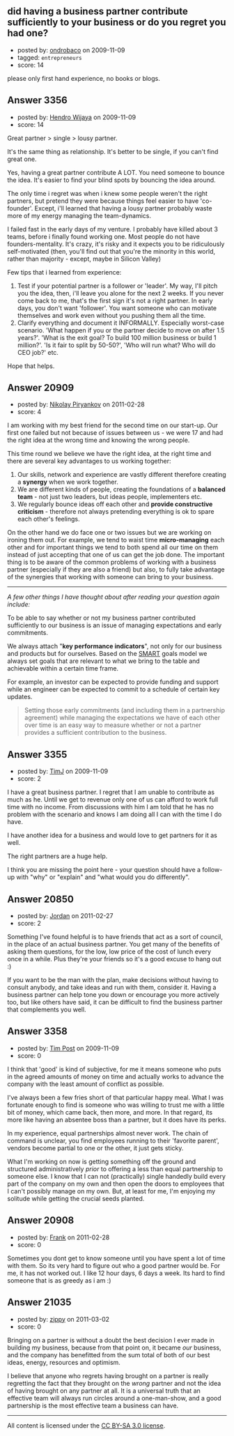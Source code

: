 ## did having a business partner contribute sufficiently to your business or do you regret you had one?

- posted by: [ondrobaco](https://stackexchange.com/users/-1/1266-ondrobaco) on 2009-11-09
- tagged: `entrepreneurs`
- score: 14

please only first hand experience, no books or blogs.


## Answer 3356

- posted by: [Hendro Wijaya](https://stackexchange.com/users/-1/115-hendro-wijaya) on 2009-11-09
- score: 14

Great partner > single > lousy partner.

It's the same thing as relationship. It's better to be single, if you can't find great one.

Yes, having a great partner contribute A LOT. You need someone to bounce the idea. It's easier to find your blind spots by bouncing the idea around. 

The only time i regret was when i knew some people weren't the right partners, but pretend they were because things feel easier to have 'co-founder'. Except, i'll learned that having a lousy partner probably waste more of my energy managing the team-dynamics.

I failed fast in the early days of my venture. I probably have killed about 3 teams, before i finally found working one. Most people do not have founders-mentality. It's crazy, it's risky and it expects you to be ridiculously self-motivated (then, you'll find out that you're the minority in this world, rather than majority - except, maybe in Silicon Valley)

Few tips that i learned from experience:

 1. Test if your potential partner is a follower or 'leader'. My way, I'll pitch you the idea, then, i'll leave you alone for the next 2 weeks. If you never come back to me, that's the first sign it's not a right partner. In early days, you don't want 'follower'. You want someone who can motivate themselves and work even without you pushing them all the time.
 2. Clarify everything and document it INFORMALLY. Especially worst-case scenario. 'What happen if you or the partner decide to move on after 1.5 years?'. 'What is the exit goal? To build 100 million business or build 1 million?'. 'Is it fair to split by 50-50?', 'Who will run what? Who will do CEO job?' etc.

Hope that helps.


## Answer 20909

- posted by: [Nikolay Piryankov](https://stackexchange.com/users/-1/8046-nikolay-piryankov) on 2011-02-28
- score: 4

<p>I am working with my best friend for the second time on our start-up. Our first one failed but not because of issues between us - we were 17 and had the right idea at the wrong time and knowing the wrong people.</p>

<p>This time round we believe we have the right idea, at the right time and there are several key advantages to us working together:</p>

<ol>
<li>Our skills, network and experience are vastly different therefore creating a <strong>synergy</strong> when we work together.</li>
<li>We are different kinds of people, creating the foundations of a <strong>balanced team</strong> - not just two leaders, but ideas people, implementers etc.</li>
<li>We regularly bounce ideas off each other and <strong>provide constructive criticism</strong> - therefore not always pretending everything is ok to spare each other's feelings.</li>
</ol>

<p>On the other hand we do face one or two issues but we are working on ironing them out. For example, we tend to waist time <strong>micro-managing</strong> each other and for important things we tend to both spend all our time on them instead of just accepting that one of us can get the job done. The important thing is to be aware of the common problems of working with a business partner (especially if they are also a friend) but also, to fully take advantage of the synergies that working with someone can bring to your business.  </p>

<hr>

<p><em>A few other things I have thought about after reading your question again include:</em></p>

<p>To be able to say whether or not my business partner contributed sufficiently to our business is an issue of managing expectations and early commitments.</p>

<p>We always attach "<strong>key performance indicators</strong>", not only for our business and products but for ourselves. Based on the <a href="http://en.wikipedia.org/wiki/SMART_criteria" rel="nofollow">SMART</a>  goals model we always set goals that are relevant to what we bring to the table and achievable within a certain time frame.</p>

<p>For example, an investor can be expected to provide funding and support while an engineer can be expected to commit to a schedule of certain key updates.</p>

<blockquote>
  <p>Setting those early commitments (and
  including them in a partnership
  agreement) while managing the
  expectations we have of each other
  over time is an easy way to measure
  whether or not a partner provides a
  sufficient contribution to the
  business.</p>
</blockquote>



## Answer 3355

- posted by: [TimJ](https://stackexchange.com/users/-1/1172-timj) on 2009-11-09
- score: 2

I have a great business partner.  I regret that I am unable to contribute as much as he.  Until we get to revenue only one of us can afford to work full time with no income.  From discussions with him I am told that he has no problem with the scenario and knows I am doing all I can with the time I do have.

I have another idea for a business and would love to get partners for it as well.

The right partners are a huge help.

I think you are missing the point here - your question should have a follow-up with "why" or "explain" and "what would you do differently".


## Answer 20850

- posted by: [Jordan](https://stackexchange.com/users/-1/8131-jordan) on 2011-02-27
- score: 2

Something I've found helpful is to have friends that act as a sort of council, in the place of an actual business partner. You get many of the benefits of asking them questions, for the low, low price of the cost of lunch every once in a while. Plus they're your friends so it's a good excuse to hang out :)

If you want to be the man with the plan, make decisions without having to consult anybody, and take ideas and run with them, consider it. Having a business partner can help tone you down or encourage you more actively too, but like others have said, it can be difficult to find the business partner that complements you well.


## Answer 3358

- posted by: [Tim Post](https://stackexchange.com/users/-1/1343-tim-post) on 2009-11-09
- score: 0

I think that 'good' is kind of subjective, for me it means someone who puts in the agreed amounts of money on time and actually works to advance the company with the least amount of conflict as possible.

I've always been a few fries short of that particular happy meal. What I was fortunate enough to find is someone who was willing to trust me with a little bit of money, which came back, then more, and more. In that regard, its more like having an absentee boss than a partner, but it does have its perks.

In my experience, equal partnerships almost never work. The chain of command is unclear, you find employees running to their 'favorite parent', vendors become partial to one or the other, it just gets sticky. 

What I'm working on now is getting something off the ground and structured administratively _prior_ to offering a less than equal partnership to someone else. I know that I can not (practically) single handedly build every part of the company on my own and then open the doors to employees that I can't possibly manage on my own. But, at least for me, I'm enjoying my solitude while getting the crucial seeds planted.




## Answer 20908

- posted by: [Frank](https://stackexchange.com/users/-1/4858-frank) on 2011-02-28
- score: 0

Sometimes you dont get to know someone until you have spent a lot of time with them.  So its very hard to figure out who a good partner would be.  For me, it has not worked out.  I like 12 hour days, 6 days a week.   Its hard to find someone that is as greedy as i am :)




## Answer 21035

- posted by: [zippy](https://stackexchange.com/users/-1/7781-zippy) on 2011-03-02
- score: 0

Bringing on a partner is without a doubt the best decision I ever made in building my business, because from that point on, it became *our* business, and the company has benefitted from the sum total of both of our best ideas, energy, resources and optimism. 

I believe that anyone who regrets having brought on a partner is really regretting the fact that they brought on the *wrong* partner and not the idea of having brought on any partner at all. It is a universal truth that an effective team will always run circles around a one-man-show, and a good partnership is the most effective team a business can have.



---

All content is licensed under the [CC BY-SA 3.0 license](https://creativecommons.org/licenses/by-sa/3.0/).
